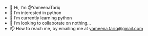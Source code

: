 - 👋 Hi, I’m @YameenaTariq
- 👀 I’m interested in python
- 🌱 I’m currently learning python
- 💞️ I’m looking to collaborate on nothing...
- 📫 How to reach me, by emailing me at yameena.tariq@gmail.com

<!---
YameenaTariq/YameenaTariq is a ✨ special ✨ repository because its `README.md` (this file) appears on your GitHub profile.
You can click the Preview link to take a look at your changes.
--->
